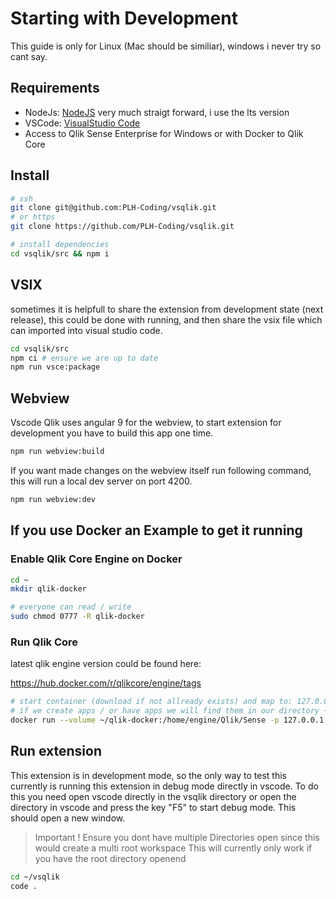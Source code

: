 # Starting with Development

This guide is only for Linux (Mac should be similiar), windows i never try so cant say.

## Requirements

- NodeJs: [NodeJS](https://nodejs.org/en/) very much straigt forward, i use the lts version
- VSCode: [VisualStudio Code](https://code.visualstudio.com/)
- Access to Qlik Sense Enterprise for Windows or with Docker to Qlik Core

## Install

```bash
# ssh
git clone git@github.com:PLH-Coding/vsqlik.git
# or https
git clone https://github.com/PLH-Coding/vsqlik.git

# install dependencies
cd vsqlik/src && npm i
```

## VSIX

sometimes it is helpfull to share the extension from development state (next release), this could be done with running, and then share the vsix file which can imported into visual studio code.

```bash
cd vsqlik/src
npm ci # ensure we are up to date
npm run vsce:package
```

## Webview

Vscode Qlik uses angular 9 for the webview, to start extension for development you have to build this app one time.

```bash
npm run webview:build
```

If you want made changes on the webview itself run following command, this will run a local dev server on port 4200.

```bash
npm run webview:dev
```

## If you use Docker an Example to get it running

### Enable Qlik Core Engine on Docker

```bash
cd ~
mkdir qlik-docker

# everyone can read / write
sudo chmod 0777 -R qlik-docker
```

### Run Qlik Core

latest qlik engine version could be found here:

https://hub.docker.com/r/qlikcore/engine/tags

```bash
# start container (download if not allready exists) and map to: 127.0.0.1:9076
# if we create apps / or have apps we will find them in our directory ~/qlik-docker
docker run --volume ~/qlik-docker:/home/engine/Qlik/Sense -p 127.0.0.1:9076:9076 qlikcore/engine:[QLIK_ENGINE_DOCKER_VERSION] -S AcceptEULA=yes -S BuildAppCacheAtStartup=1 
```

## Run extension

This extension is in development mode, so the only way to test this currently is running this extension in debug mode directly in vscode. To do this you need open vscode directly in the vsqlik directory or open the directory in vscode and press the key "F5" to start debug mode. This should open a new window.

> Important ! Ensure you dont have multiple Directories open since this would create a multi root workspace
> This will currently only work if you have the root directory openend

```bash
cd ~/vsqlik
code .
```
